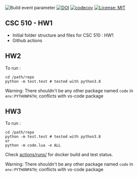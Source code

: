 ![Build event parameter](https://github.com/nakraft/CSC510/actions/workflows/main.yml/badge.svg?event=push) [![DOI](https://zenodo.org/badge/DOI/10.5281/zenodo.7033333.svg)](https://doi.org/10.5281/zenodo.7033333)
[![codecov](https://codecov.io/gh/J-Sumer/CSC510/branch/main/graph/badge.svg?token=A6TNAPKAQ3)](https://codecov.io/gh/J-Sumer/CSC510) [![License: MIT](https://img.shields.io/badge/License-MIT-yellow.svg)](https://opensource.org/licenses/MIT)
## CSC 510 - HW1

* Initial folder structure and files for CSC 510 : HW1
* Github actions

## HW2
To run :

```
cd /path/repo
python -m test.test # tested with python3.8
```
Warning:
There shouldn't be any other package named `code` in `env:PYTHONPATH`; conflicts with vs-code package

## HW3
To run :

```
cd /path/repo
python -m test.test # tested with python3.8
or
python -m code.lua -e ALL
```
Check [actions/runs/](https://github.com/nakraft/CSC510/actions) for docker build and test status.

Warning:
There shouldn't be any other package named `code` in `env:PYTHONPATH`; conflicts with vs-code package
